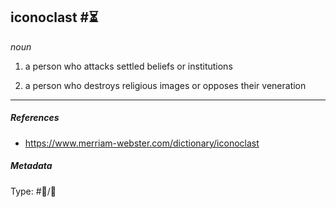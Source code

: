 ## iconoclast #⏳

*noun*

1. a person who attacks settled beliefs or institutions

1. a person who destroys religious images or opposes their veneration

---

##### References

* https://www.merriam-webster.com/dictionary/iconoclast

##### Metadata

Type: #💬/💬 
